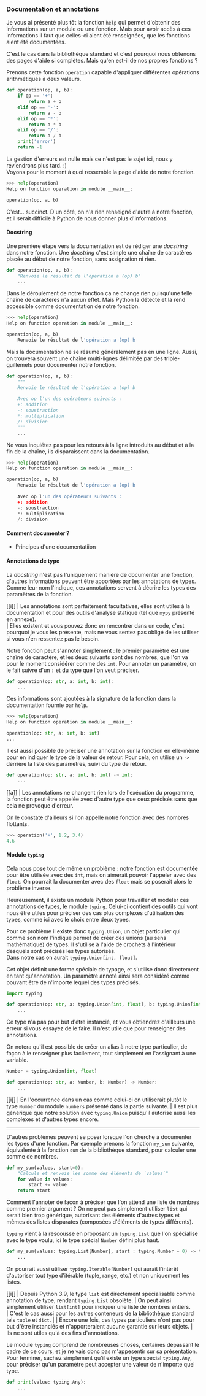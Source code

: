 ### Documentation et annotations

Je vous ai présenté plus tôt la fonction `help` qui permet d'obtenir des informations sur un module ou une fonction.
Mais pour avoir accès à ces informations il faut que celles-ci aient été renseignées, que les fonctions aient été documentées.

C'est le cas dans la bibliothèque standard et c'est pourquoi nous obtenons des pages d'aide si complètes.
Mais qu'en est-il de nos propres fonctions ?

Prenons cette fonction `operation` capable d'appliquer différentes opérations arithmétiques à deux valeurs.

```python
def operation(op, a, b):
    if op == '+':
        return a + b
    elif op == '-':
        return a - b
    elif op == '*':
        return a * b
    elif op == '/':
        return a / b
    print('error')
    return -1
```

La gestion d'erreurs est nulle mais ce n'est pas le sujet ici, nous y reviendrons plus tard. :)  
Voyons pour le moment à quoi ressemble la page d'aide de notre fonction.

```python
>>> help(operation)
Help on function operation in module __main__:

operation(op, a, b)
```

C'est… succinct.
D'un côté, on n'a rien renseigné d'autre à notre fonction, et il serait difficile à Python de nous donner plus d'informations.

#### Docstring

Une première étape vers la documentation est de rédiger une _docstring_ dans notre fonction.
Une _docstring_ c'est simple une chaîne de caractères placée au début de notre fonction, sans assignation ni rien.

```python
def operation(op, a, b):
    "Renvoie le résultat de l'opération a (op) b"
    ...
```

Dans le déroulement de notre fonction ça ne change rien puisqu'une telle chaîne de caractères n'a aucun effet.
Mais Python la détecte et la rend accessible comme documentation de notre fonction.

```python
>>> help(operation)
Help on function operation in module __main__:

operation(op, a, b)
    Renvoie le résultat de l'opération a (op) b
```

Mais la documentation ne se résume généralement pas en une ligne.
Aussi, on trouvera souvent une chaîne multi-lignes délimitée par des triple-guillemets pour documenter notre fonction.

```python
def operation(op, a, b):
    """
    Renvoie le résultat de l'opération a (op) b
    
    Avec op l'un des opérateurs suivants :
    +: addition
    -: soustraction
    *: multiplication
    /: division
    """
    ...
```

Ne vous inquiétez pas pour les retours à la ligne introduits au début et à la fin de la chaîne, ils disparaissent dans la documentation.

```python
>>> help(operation)
Help on function operation in module __main__:

operation(op, a, b)
    Renvoie le résultat de l'opération a (op) b
    
    Avec op l'un des opérateurs suivants :
    +: addition
    -: soustraction
    *: multiplication
    /: division
```

#### Comment documenter ?

* Principes d'une documentatiion

#### Annotations de type

La _docstring_ n'est pas l'uniquement manière de documenter une fonction, d'autres informations peuvent être apportées par les annotations de types.
Comme leur nom l'indique, ces annotations servent à décrire les types des paramètres de la fonction.

[[i]]
| Les annotations sont parfaitement facultatives, elles sont utiles à la documentation et pour des outils d'analyse statique (tel que `mypy` présenté en annexe).  
| Elles existent et vous pouvez donc en rencontrer dans un code, c'est pourquoi je vous les présente, mais ne vous sentez pas obligé de les utiliser si vous n'en ressentez pas le besoin.

Notre fonction peut s'annoter simplement : le premier paramètre est une chaîne de caractère, et les deux suivants sont des nombres, que l'on va pour le moment considérer comme des `int`.
Pour annoter un paramètre, on le fait suivre d'un `:` et du type que l'on veut préciser.

```python
def operation(op: str, a: int, b: int):
    ...
```

Ces informations sont ajoutées à la signature de la fonction dans la documentation fournie par `help`.

```python
>>> help(operation)
Help on function operation in module __main__:

operation(op: str, a: int, b: int)
...
```

Il est aussi possible de préciser une annotation sur la fonction en elle-même pour en indiquer le type de la valeur de retour.
Pour cela, on utilise un `->` derrière la liste des paramètres, suivi du type de retour.

```python
def operation(op: str, a: int, b: int) -> int:
    ...
```

[[a]]
| Les annotations ne changent rien lors de l'exécution du programme, la fonction peut être appelée avec d'autre type que ceux précisés sans que cela ne provoque d'erreur.

On le constate d'ailleurs si l'on appelle notre fonction avec des nombres flottants.

```python
>>> operation('+', 1.2, 3.4)
4.6
```

#### Module `typing`

Cela nous pose tout de même un problème : notre fonction est documentée pour être utilisée avec des `int`, mais on aimerait pouvoir l'appeler avec des `float`.
On pourrait la documenter avec des `float` mais se poserait alors le problème inverse.

Heureusement, il existe un module Python pour travailler et modeler ces annotations de types, le module `typing`.
Celui-ci contient des outils qui vont nous être utiles pour préciser des cas plus complexes d'utilisation des types, comme ici avec le choix entre deux types.

Pour ce problème il existe donc `typing.Union`, un objet particulier qui comme son nom l'indique permet de créer des unions (au sens mathématique) de types.
Il s'utilise à l'aide de crochets à l'intérieur desquels sont précisés les types autorisés.  
Dans notre cas on aurait `typing.Union[int, float]`.

Cet objet définit une forme spéciale de typage, et s'utilise donc directement en tant qu'annotation.
Un paramètre annoté ainsi sera considéré comme pouvant être de n'importe lequel des types précisés.

```python
import typing

def operation(op: str, a: typing.Union[int, float], b: typing.Union[int, float]) -> typing.Union[int, float]:
    ...
```

Ce type n'a pas pour but d'être instancié, et vous obtiendrez d'ailleurs une erreur si vous essayez de le faire.
Il n'est utile que pour renseigner des annotations.

On notera qu'il est possible de créer un alias à notre type particulier, de façon à le renseigner plus facilement, tout simplement en l'assignant à une variable.

```python
Number = typing.Union[int, float]

def operation(op: str, a: Number, b: Number) -> Number:
    ...
```

[[i]]
| En l'occurrence dans un cas comme celui-ci on utiliserait plutôt le type `Number` du module `numbers` présenté dans la partie suivante.
| Il est plus générique que notre solution avec `typing.Union` puisqu'il autorise aussi les complexes et d'autres types encore.

--------------------

D'autres problèmes peuvent se poser lorsque l'on cherche à documenter les types d'une fonction.
Par exemple prenons la fonction `my_sum` suivante, équivalente à la fonction `sum` de la bibliothèque standard, pour calculer une somme de nombres.

```python
def my_sum(values, start=0):
    "Calcule et renvoie les somme des éléments de `values`"
    for value in values:
        start += value
    return start
```

Comment l'annoter de façon à préciser que l'on attend une liste de nombres comme premier argument ?
On ne peut pas simplement utiliser `list` qui serait bien trop générique, autorisant des éléments d'autres types et mêmes des listes disparates (composées d'éléments de types différents).

`typing` vient à la rescousse en proposant un `typing.List` que l'on spécialise avec le type voulu, ici le type spécial `Number` défini plus haut.

```python
def my_sum(values: typing.List[Number], start : typing.Number = 0) -> typing.Number:
    ...
```

On pourrait aussi utiliser `typing.Iterable[Number]` qui aurait l'intérêt d'autoriser tout type d'itérable (tuple, range, etc.) et non uniquement les listes.

[[i]]
| Depuis Python 3.9, le type `list` est directement spécialisable comme annotation de type, rendant `typing.List` obsolète.
| On peut ainsi simplement utiliser `list[int]` pour indiquer une liste de nombres entiers.  
| C'est le cas aussi pour les autres conteneurs de la bibliothèque standard tels `tuple` et `dict`.
|
| Encore une fois, ces types particuliers n'ont pas pour but d'être instanciés et n'apporteraient aucune garantie sur leurs objets.
| Ils ne sont utiles qu'à des fins d'annotations.

Le module `typing` comprend de nombreuses choses, certaines dépassant le cadre de ce cours, et je ne vais donc pas m'appesentir sur sa présentation.
Pour terminer, sachez simplement qu'il existe un type spécial `typing.Any`, pour préciser qu'un paramètre peut accepter une valeur de n'importe quel type.

```python
def print(value: typing.Any):
    ...
```
